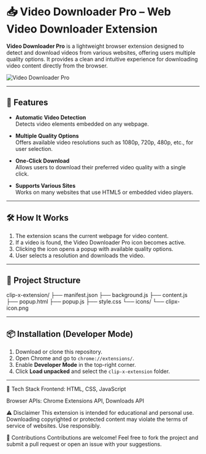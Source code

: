 # 📥 Video Downloader Pro – Web Video Downloader Extension

**Video Downloader Pro** is a lightweight browser extension designed to detect and download videos from various websites, offering users multiple quality options. It provides a clean and intuitive experience for downloading video content directly from the browser.

![Video Downloader Pro](https://github.com/user-attachments/assets/dbd3cfd0-da68-4418-badf-bef0435ba7fb)

---

## 🚀 Features

- **Automatic Video Detection**  
  Detects video elements embedded on any webpage.

- **Multiple Quality Options**  
  Offers available video resolutions such as 1080p, 720p, 480p, etc., for user selection.

- **One-Click Download**  
  Allows users to download their preferred video quality with a single click.

- **Supports Various Sites**  
  Works on many websites that use HTML5 or embedded video players.

---

## 🛠️ How It Works

1. The extension scans the current webpage for video content.
2. If a video is found, the Video Downloader Pro icon becomes active.
3. Clicking the icon opens a popup with available quality options.
4. User selects a resolution and downloads the video.

---

## 📁 Project Structure

clip-x-extension/
├── manifest.json
├── background.js
├── content.js
├── popup.html
├── popup.js
├── style.css
└── icons/
└── clipx-icon.png





---

## 📦 Installation (Developer Mode)


1. Download or clone this repository.
2. Open Chrome and go to `chrome://extensions/`.
3. Enable **Developer Mode** in the top-right corner.
4. Click **Load unpacked** and select the `clip-x-extension` folder.

---

🧠 Tech Stack
Frontend: HTML, CSS, JavaScript

Browser APIs: Chrome Extensions API, Downloads API

⚠️ Disclaimer
This extension is intended for educational and personal use. Downloading copyrighted or protected content may violate the terms of service of websites. Use responsibly.

🙌 Contributions
Contributions are welcome! Feel free to fork the project and submit a pull request or open an issue with your suggestions.
